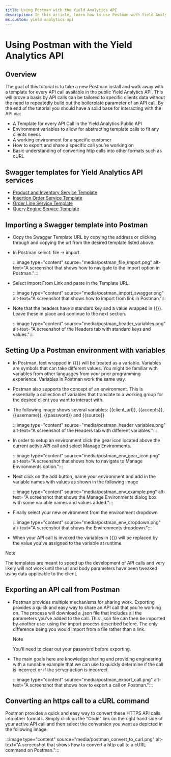 ```yaml
---
title: Using Postman with the Yield Analytics API
description: In this article, learn how to use Postman with Yield Analytics APIs and working with templates for API calls.
ms.custom: yield-analytics-api
---
```


# Using Postman with the Yield Analytics API

## Overview

The goal of this tutorial is to take a new Postman install and walk away with a template for every API call available in the public Yield Analytics API. This will prove a basis by API calls can be tailored to specific clients data without the need to repeatedly build out the boilerplate parameter of an API call. By the end of the tutorial you should have a solid base for interacting with the API via:

- A Template for every API Call in the Yield Analytics Public API
- Environment variables to allow for abstracting template calls to fit any clients needs
- A working environment for a specific customer
- How to export and share a specific call you’re working on
- Basic understanding of converting http calls into other formats such as cURL

## Swagger templates for Yield Analytics API services

- [Product and Inventory Service Template](https://download.microsoft.com/download/4/0/0/40099106-6f9f-4b38-8aac-0dc7567404db/yield-analytics-api/productresource-swagger.json)
- [Insertion Order Service Template](https://download.microsoft.com/download/4/0/0/40099106-6f9f-4b38-8aac-0dc7567404db/yield-analytics-api/insertionorderresource-swagger.json)
- [Order Line Service Template](https://download.microsoft.com/download/4/0/0/40099106-6f9f-4b38-8aac-0dc7567404db/yield-analytics-api/orderlineresource-swagger.json)
- [Query Engine Service Template](https://download.microsoft.com/download/4/0/0/40099106-6f9f-4b38-8aac-0dc7567404db/yield-analytics-api/queryengineresource-swagger.json)

## Importing a Swagger template into Postman

- Copy the Swagger Template URL by copying the address or clicking through and copying the url from the desired template listed above.
- In Postman select: file → import.

  :::image type="content" source="media/postman_file_import.png" alt-text="A screenshot that shows how to navigate to the Import option in Postman.":::

- Select Import From Link and paste in the Template URL.

  :::image type="content" source="media/postman_import_swagger.png" alt-text="A screenshot that shows how to import from link in Postman.":::

- Note that the headers have a standard key and a value wrapped in {{}}. Leave these in place and continue to the next section.

  :::image type="content" source="media/postman_header_variables.png" alt-text="A screenshot of the Headers tab with standard keys and values.":::
  
## Setting Up a Postman environment with variables

- In Postman, text wrapped in {{}} will be treated as a variable. Variables are symbols that can take different values. You might be familiar with variables from other languages from your prior programming experience. Variables in Postman work the same way.

- Postman also supports the concept of an environment. This is essentially a collection of variables that translate to a working group for the desired client you want to interact with.

- The following image shows several variables: {{client_url}}, {{accepts}}, {{username}}, {{password}} and {{source}}

  :::image type="content" source="media/postman_header_variables.png" alt-text="A screenshot of the Headers tab with different variables.":::

- In order to setup an environment click the gear icon located above the current active API call and select Manage Environments.

  :::image type="content" source="media/postman_env_gear_icon.png" alt-text="A screenshot that shows how to navigate to Manage Environments option.":::

- Next click on the add button, name your environment and add in the variable names with values as shown in the following image

  :::image type="content" source="media/postman_env_example.png" alt-text="A screenshot that shows the Manage Environments dialog box with some variable names and values added.":::

- Finally select your new environment from the environment dropdown

  :::image type="content" source="media/postman_env_dropdown.png" alt-text="A screenshot that shows the Environments dropdown.":::

- When your API call is invoked the variables in {{}} will be replaced by the value you’ve assigned to the variable at runtime.

> [!NOTE]
> The templates are meant to speed up the development of API calls and very likely will not work until the url and body parameters have been tweaked using data applicable to the client.

## Exporting an API call from Postman

- Postman provides multiple mechanisms for sharing work. Exporting provides a quick and easy way to share an API call that you’re working on. The process will download a .json file that includes all the parameters you’ve added to the call. This .json file can then be imported by another user using the import process described before. The only difference being you would import from a file rather than a link.

  > [!NOTE]
  > You’ll need to clear out your password before exporting.

- The main goals here are knowledge sharing and providing engineering with a runnable example that we can use to quickly determine if the call is incorrect or if the server action is incorrect.

  :::image type="content" source="media/postman_export_call.png" alt-text="A screenshot that shows how to export a call on Postman.":::

## Converting an https call to a cURL command

Postman provides a quick and easy way to convert these HTTPS API calls into other formats. Simply click on the "Code" link on the right hand side of your active API call and then select the conversion you want as depicted in the following image:

:::image type="content" source="media/postman_convert_to_curl.png" alt-text="A screenshot that shows how to convert a http call to a cURL command on Postman.":::
